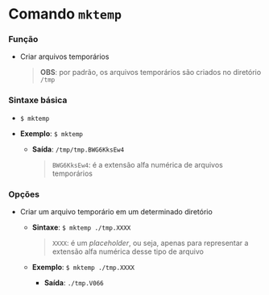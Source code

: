 # Comando `mktemp`

### Função

* Criar arquivos temporários

  > **OBS**: por padrão, os arquivos temporários são criados no diretório `/tmp`

### Sintaxe básica 

* `$ mktemp`

* **Exemplo**: `$ mktemp`

  * **Saída**: `/tmp/tmp.BWG6KksEw4` 

    > `BWG6KksEw4`: é a extensão alfa numérica de arquivos temporários

### Opções

* Criar um arquivo temporário em um determinado diretório

  * **Sintaxe**: `$ mktemp ./tmp.XXXX`

    > `XXXX`: é um *placeholder*, ou seja, apenas para representar a extensão alfa numérica desse tipo de arquivo

  * **Exemplo**: `$ mktemp ./tmp.XXXX`

    * **Saída**: `./tmp.V066`